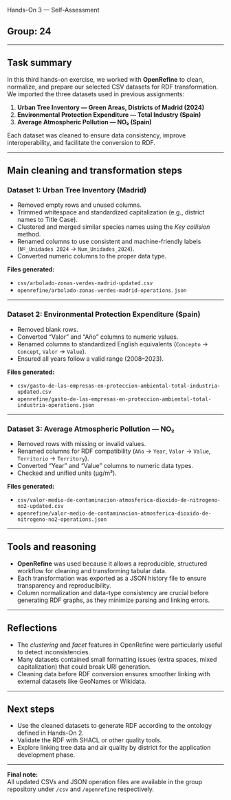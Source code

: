  Hands-On 3 — Self-Assessment

## Group: 24
---

## Task summary
In this third hands-on exercise, we worked with **OpenRefine** to clean, normalize, and prepare our selected CSV datasets for RDF transformation.  
We imported the three datasets used in previous assignments:

1. **Urban Tree Inventory — Green Areas, Districts of Madrid (2024)**  
2. **Environmental Protection Expenditure — Total Industry (Spain)**  
3. **Average Atmospheric Pollution — NO₂ (Spain)**  

Each dataset was cleaned to ensure data consistency, improve interoperability, and facilitate the conversion to RDF.

---

## Main cleaning and transformation steps

### Dataset 1: Urban Tree Inventory (Madrid)
- Removed empty rows and unused columns.  
- Trimmed whitespace and standardized capitalization (e.g., district names to Title Case).  
- Clustered and merged similar species names using the *Key collision* method.  
- Renamed columns to use consistent and machine-friendly labels (`Nº_Unidades 2024` → `Num_Unidades_2024`).  
- Converted numeric columns to the proper data type.  

**Files generated:**
- `csv/arbolado-zonas-verdes-madrid-updated.csv`  
- `openrefine/arbolado-zonas-verdes-madrid-operations.json`

---

### Dataset 2: Environmental Protection Expenditure (Spain)
- Removed blank rows.  
- Converted “Valor” and “Año” columns to numeric values.  
- Renamed columns to standardized English equivalents (`Concepto` → `Concept`, `Valor` → `Value`).  
- Ensured all years follow a valid range (2008–2023).  

**Files generated:**
- `csv/gasto-de-las-empresas-en-proteccion-ambiental-total-industria-updated.csv`  
- `openrefine/gasto-de-las-empresas-en-proteccion-ambiental-total-industria-operations.json`

---

### Dataset 3: Average Atmospheric Pollution — NO₂
- Removed rows with missing or invalid values.  
- Renamed columns for RDF compatibility (`Año` → `Year`, `Valor` → `Value`, `Territorio` → `Territory`).  
- Converted “Year” and “Value” columns to numeric data types.  
- Checked and unified units (µg/m³).  

**Files generated:**
- `csv/valor-medio-de-contaminacion-atmosferica-dioxido-de-nitrogeno-no2-updated.csv`  
- `openrefine/valor-medio-de-contaminacion-atmosferica-dioxido-de-nitrogeno-no2-operations.json`

---

## Tools and reasoning
- **OpenRefine** was used because it allows a reproducible, structured workflow for cleaning and transforming tabular data.  
- Each transformation was exported as a JSON history file to ensure transparency and reproducibility.  
- Column normalization and data-type consistency are crucial before generating RDF graphs, as they minimize parsing and linking errors.

---

## Reflections
- The *clustering* and *facet* features in OpenRefine were particularly useful to detect inconsistencies.  
- Many datasets contained small formatting issues (extra spaces, mixed capitalization) that could break URI generation.  
- Cleaning data before RDF conversion ensures smoother linking with external datasets like GeoNames or Wikidata.

---

## Next steps
- Use the cleaned datasets to generate RDF according to the ontology defined in Hands-On 2.  
- Validate the RDF with SHACL or other quality tools.  
- Explore linking tree data and air quality by district for the application development phase.

---

**Final note:**  
All updated CSVs and JSON operation files are available in the group repository under `/csv` and `/openrefine` respectively.
